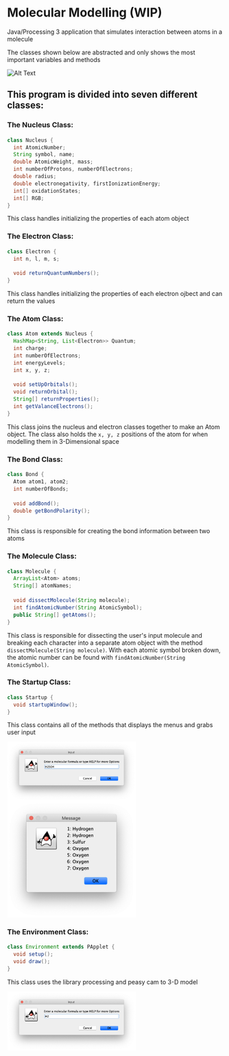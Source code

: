 # Molecular Modelling (WIP)
Java/Processing 3 application that simulates interaction between atoms in a molecule

The classes shown below are abstracted and only shows the most important variables and methods

![Alt Text](https://media.giphy.com/media/idkWMfHcnuBpbJ3g9T/200w_d.gif)

## This program is divided into seven different classes:

### The Nucleus Class:

```Java
class Nucleus { 
  int AtomicNumber;
  String symbol, name;
  double AtomicWeight, mass;
  int numberOfProtons, numberOfElectrons;
  double radius;
  double electronegativity, firstIonizationEnergy;
  int[] oxidationStates;
  int[] RGB;
}
```

This class handles initializing the properties of each atom object

### The Electron Class:

```Java
class Electron {
  int n, l, m, s;
  
  void returnQuantumNumbers(); 
}
```

This class handles initializing the properties of each electron ojbect and can return the values

### The Atom Class:

```Java
class Atom extends Nucleus {
  HashMap<String, List<Electron>> Quantum;
  int charge;
  int numberOfElectrons;
  int energyLevels;
  int x, y, z;
  
  void setUpOrbitals();
  void returnOrbital();
  String[] returnProperties();
  int getValanceElectrons();
}
```

This class joins the nucleus and electron classes together to make an Atom object. The class also holds the `x, y, z` positions of the atom for when modelling them in 3-Dimensional space

### The Bond Class:

```Java
class Bond {
  Atom atom1, atom2;
  int numberOfBonds;
  
  void addBond();
  double getBondPolarity();
}
```

This class is responsible for creating the bond information between two atoms

### The Molecule Class:

```Java
class Molecule {
  ArrayList<Atom> atoms;
  String[] atomNames;
  
  void dissectMolecule(String molecule);
  int findAtomicNumber(String AtomicSymbol);
  public String[] getAtoms();
}
```

This class is responsible for dissecting the user's input molecule and breaking each character into a separate atom object with the method `dissectMolecule(String molecule)`. With each atomic symbol broken down, the atomic number can be found with `findAtomicNumber(String AtomicSymbol)`.

### The Startup Class:

```Java
class Startup {
  void startupWindow();
}
```

This class contains all of the methods that displays the menus and grabs user input

<img src = "Media/InputMolecule.png" width=300 align="center"/>

<img src = "Media/InputMoleculeList.png" width=300 align="center"/>

### The Environment Class:

```Java
class Environment extends PApplet {
  void setup();
  void draw();
}
```

This class uses the library processing and peasy cam to 3-D model 

<img src = "Media/H2Molecule.png" width=300 align="center"/>


